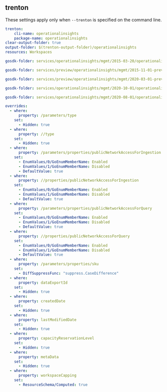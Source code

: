
## trenton

These settings apply only when `--trenton` is specified on the command line.

``` yaml $(trenton)
trenton:
    cli-name: operationalinsights
    package-name: operationalinsights
clear-output-folder: true
output-folder: $(trenton-output-folder)/operationalinsights
resources: Workspaces
```

``` yaml $(tag) == 'package-2015-03' && $(trenton)
gosdk-folder: services/operationalinsights/mgmt/2015-03-20/operationalinsights
```

``` yaml $(tag) == 'package-2015-11-preview' && $(trenton)
gosdk-folder: services/preview/operationalinsights/mgmt/2015-11-01-preview/operationalinsights
```

``` yaml $(tag) == 'package-2020-03-preview' && $(trenton)
gosdk-folder: services/preview/operationalinsights/mgmt/2020-03-01-preview/operationalinsights
```

``` yaml $(tag) == 'package-2020-10' && $(trenton)
gosdk-folder: services/operationalinsights/mgmt/2020-10-01/operationalinsights
```

``` yaml $(tag) == 'package-2020-08' && $(trenton)
gosdk-folder: services/operationalinsights/mgmt/2020-08-01/operationalinsights
```

``` yaml $(trenton)
overrides:
  - where:
      property: /parameters/type
    set:
      - Hidden: true
  - where:
      property: //type
    set:
      - Hidden: true
  - where:
      property: /parameters/properties/publicNetworkAccessForIngestion
    set:
      - EnumValues/0/GoEnumMemberName: Enabled
      - EnumValues/1/GoEnumMemberName: Disabled
      - DefaultValue: true
  - where:
      property: //properties/publicNetworkAccessForIngestion
    set:
      - EnumValues/0/GoEnumMemberName: Enabled
      - EnumValues/1/GoEnumMemberName: Disabled
      - DefaultValue: true
  - where:
      property: /parameters/properties/publicNetworkAccessForQuery
    set:
      - EnumValues/0/GoEnumMemberName: Enabled
      - EnumValues/1/GoEnumMemberName: Disabled
      - DefaultValue: true
  - where:
      property: //properties/publicNetworkAccessForQuery
    set:
      - EnumValues/0/GoEnumMemberName: Enabled
      - EnumValues/1/GoEnumMemberName: Disabled
      - DefaultValue: true
  - where:
      property: /parameters/properties/sku
    set:
      - DiffSuppressFunc: "suppress.CaseDifference" 
  - where:
      property: dataExportId
    set:
      - Hidden: true
  - where:
      property: createdDate
    set:
      - Hidden: true
  - where:
      property: lastModifiedDate
    set:
      - Hidden: true
  - where:
      property: capacityReservationLevel
    set:
      - Hidden: true
  - where:
      property: metaData
    set:
      - Hidden: true
  - where:
      property: workspaceCapping
    set:
      - ResourceSchema/Computed: true
```

